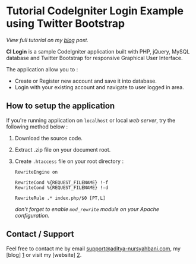 Tutorial CodeIgniter Login Example using Twitter Bootstrap
==========================================================
*View full tutorial on my [blog](http://dityalovers.blogspot.com/) post.*

**CI Login** is a sample CodeIgniter application built with PHP, jQuery, MySQL database and Twitter Bootstrap for responsive Graphical User Interface.

The application allow you to : 

* Create or Register new account and save it into database.
* Login with your existing account and navigate to user logged in area.

How to setup the application 
----------------------------

If you're running application on `localhost` or local *web server*, try the following method below :

1.  Download the source code.

2.  Extract .zip file on your document root.

3.  Create `.htaccess` file on your root directory :

        RewriteEngine on

        RewriteCond %{REQUEST_FILENAME} !-f
        RewriteCond %{REQUEST_FILENAME} !-d

        RewriteRule .* index.php/$0 [PT,L]

    *don't forget to enable `mod_rewrite` module on your Apache configuration.*

Contact / Support 
-----------------

Feel free to contact me by email support@aditya-nursyahbani.com, my [blog] [1] or visit my [website] [2].

  [1]: http://dityalovers.blogspot.com/  "My Blogger blog"
  [2]: http://aditya-nursyahbani.com/    "My Personal Website"
